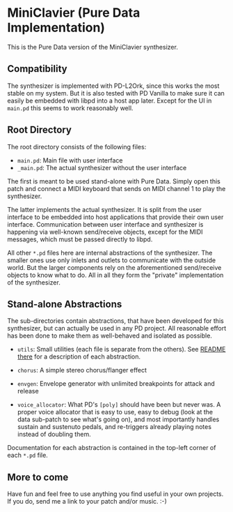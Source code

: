 MiniClavier (Pure Data Implementation)
======================================

This is the Pure Data version of the MiniClavier synthesizer.

Compatibility
-------------

The synthesizer is implemented with PD-L2Ork, since this works the
most stable on my system. But it is also tested with PD Vanilla to
make sure it can easily be embedded with libpd into a host app later.
Except for the UI in `main.pd` this seems to work reasonably well.

Root Directory
--------------

The root directory consists of the following files:

 * `main.pd`: Main file with user interface
 * `_main.pd`: The actual synthesizer without the user interface

The first is meant to be used stand-alone with Pure Data. Simply open this
patch and connect a MIDI keyboard that sends on MIDI channel 1 to play the
synthesizer.

The latter implements the actual synthesizer. It is split from the user
interface to be embedded into host applications that provide their own
user interface. Communication between user interface and synthesizer is
happening via well-known send/receive objects, except for the MIDI messages,
which must be passed directly to libpd.

All other `*.pd` files here are internal abstractions of the synthesizer.
The smaller ones use only inlets and outlets to communicate with the outside
world. But the larger components rely on the aforementioned send/receive objects
to know what to do. All in all they form the "private" implementation of the
synthesizer.

Stand-alone Abstractions
------------------------

The sub-directories contain abstractions, that have been developed for this
synthesizer, but can actually be used in any PD project. All reasonable effort
has been done to make them as well-behaved and isolated as possible.

 * `utils`: Small utilities (each file is separate from the others). See
   [README there](./utils/README.md) for a description of each abstraction.

 * `chorus`: A simple stereo chorus/flanger effect

 * `envgen`: Envelope generator with unlimited breakpoints for attack and release

 * `voice_allocator`: What PD's `[poly]` should have been but never was. A proper
   voice allocator that is easy to use, easy to debug (look at the data sub-patch
   to see what's going on), and most importantly handles sustain and sustenuto pedals,
   and re-triggers already playing notes instead of doubling them.

Documentation for each abstraction is contained in the top-left corner of each
`*.pd` file.

More to come
------------

Have fun and feel free to use anything you find useful in your own projects. If you do,
send me a link to your patch and/or music. :-)
